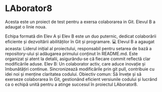 # LAborator8
Acesta este un proiect de test pentru a exersa colaborarea in Git.
Elevul B a adaugat o linie noua.


Echipa formată din Elev A și Elev B este un duo puternic, dedicat colaborării eficiente și dezvoltării abilităților în Git și programare. 💻
Elevul B a agaugat aceasta:
Liderul inițial al proiectului, responsabil pentru setarea de bază a repository-ului și adăugarea primului conținut în README.md.
Este organizat și atent la detalii, asigurându-se că fiecare commit reflectă clar modificările aduse.
Elev B:
Un colaborator activ, care aduce inovație și îmbunătățiri continue.
Sincronizează modificările prin git pull, contribuie cu idei noi și menține claritatea codului.
Obiectiv comun:
Să învețe și să exerseze colaborarea în Git, gestionând eficient versiunile codului și lucrând ca o echipă unită pentru a atinge succesul în proiectul LAborator8.
